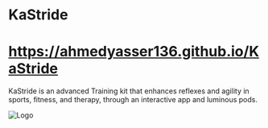 # KaStride

# https://ahmedyasser136.github.io/KaStride

KaStride is an advanced Training kit that enhances reflexes and agility in sports, fitness, and therapy, through an interactive app and luminous pods.

![Logo](https://github.com/user-attachments/assets/0a956e8e-081e-4dcd-b275-cd78cd379847)
